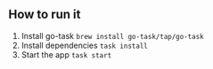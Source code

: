 ## How to run it

1) Install go-task `brew install go-task/tap/go-task`
2) Install dependencies `task install`
3) Start the app `task start`